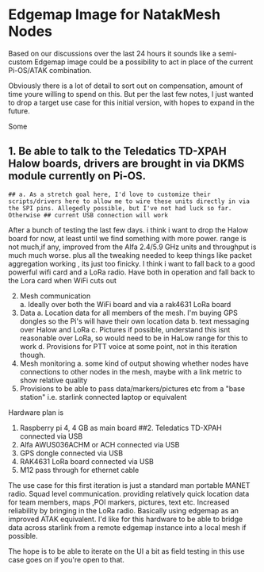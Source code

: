 # Edgemap Image for NatakMesh Nodes

Based on our discussions over the last 24 hours it sounds like a semi-custom Edgemap image could be a possibility to act in place of the current Pi-OS/ATAK combination.

Obviously there is a lot of detail to sort out on compensation, amount of time youre willing to spend on this. But per the last few notes, I just wanted to drop a target use case for this initial version, with hopes to expand in the future.

Some 

## 1. Be able to talk to the Teledatics TD-XPAH Halow boards, drivers are brought in via DKMS module currently on Pi-OS. 
    ## a. As a stretch goal here, I'd love to customize their scripts/drivers here to allow me to wire these units directly in via the SPI pins. Allegedly possible, but I've not had luck so far. Otherwise ## current USB connection will work

After a bunch of testing the last few days. i think i want to drop the Halow board for now, at least until we find something with more power. range is not much,if any, improved from the 
Alfa 2.4/5.9 GHz units and throughput is much much worse. plus all the tweaking needed to keep things like packet aggregation working , its just too finicky. I think i want to fall back to
a good powerful wifi card and a LoRa radio. Have both in operation and fall back to the Lora card when WiFi cuts out 

2. Mesh communication   
    a. Ideally over both the WiFi board and via a rak4631 LoRa board
3. Data
    a. Location data for all members of the mesh. I'm buying GPS dongles so the Pi's will have their own location data
    b. text messaging over Halow and LoRa
    c. Pictures if possible, understand this isnt reasonable over LoRa, so would need to be in HaLow range for this to work
    d. Provisions for PTT voice at some point, not in this iteration though.
4. Mesh monitoring
    a. some kind of output showing whether nodes have connections to other nodes in the mesh, maybe with a link metric to show relative quality
5. Provisions to be able to pass data/markers/pictures etc from a "base station" i.e. starlink connected laptop or equivalent


Hardware plan is 
1. Raspberry pi 4, 4 GB as main board
##2. Teledatics TD-XPAH connected via USB
2. Alfa AWUS036ACHM or ACH connected via USB
3. GPS dongle connected via USB
4. RAK4631 LoRa board connected via USB
5. M12 pass through for ethernet cable

The use case for this first iteration is just a standard man portable MANET radio. Squad level communication. providing relatively quick location data for team members, maps ,POI markers, pictures, text etc. Increased reliability by bringing in the LoRa radio. Basically using edgemap as an improved ATAK equivalent. I'd like for this hardware to be able to bridge data across starlink from a remote edgemap instance into a local mesh if possible.

The hope is to be able to iterate on the UI a bit as field testing in this use case goes on if you're open to that.
